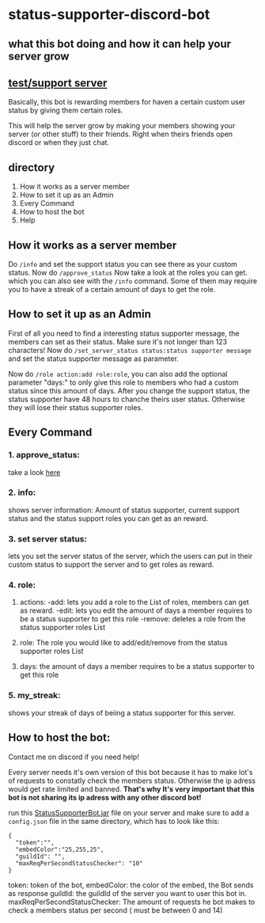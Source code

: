 # status-supporter-discord-bot

## what this bot doing and how it can help your server grow
## [test/support server](https://discord.gg/9gWBUpvfvj)

Basically, this bot is rewarding members for haven a certain custom user status by giving them certain roles.

This will help the server grow by making your members showing your server (or other stuff) to their friends.
Right when theirs friends open discord or when they just chat.

## directory
1. How it works as a server member
2. How to set it up as an Admin
3. Every Command
4. How to host the bot
5. Help


## How it works as a server member

Do `/info` and set the support status you can see there as your custom status. Now do `/approve_status` Now take a look at the roles you can get. which you can also see with the `/info` command.
Some of them may require you to have a streak of a certain amount of days to get the role.


## How to set it up as an Admin

First of all you need to find a interesting status supporter message, the members can set as their status. Make sure it's not longer than 123 characters!
Now do `/set_server_status status:status supporter message` and set the status supporter message as parameter.

Now do `/role action:add role:role`, you can also add the optional parameter "days:" to only give this role to members who had a custom status since this amount of days.
After you change the support status, the status supporter have 48 hours to chanche theirs user status. Otherwise they will lose their status supporter roles.



## Every Command

### 1. approve_status:
take a look [here](#how-it-works-as-a-server-member)

### 2. info: 
shows server information: Amount of status supporter, current support status and the status support roles you can get as an reward.

### 3. set server status:
lets you set the server status of the server, which the users can put in their custom status to support the server and to get roles as reward.

### 4. role:

1. actions:
-add: lets you add a role to the List of roles, members can get as reward.
-edit: lets you edit the amount of days a member requires to be a status supporter to get this role
-remove: deletes a role from the status supporter roles List
        
2. role: The role you would like to add/edit/remove from the status supporter roles List
      
3. days: the amount of days a member requires to be a status supporter to get this role
      
### 5. my_streak: 
shows your streak of days of beiing a status supporter for this server.


## How to host the bot:

Contact me on discord if you need help!

Every server needs it's own version of this bot because it has to make lot's of requests to constatly check the members status. Otherwise the ip adress 
would get rate limited and banned.
**That's why It's very important that this bot is not sharing its ip adress with any other discord bot!**

run this [StatusSupporterBot.jar](https://github.com/Carl-Br/status-supporter-discord-bot/raw/main/Bot/grow/out/artifacts/grow_jar/StatusSupporterBot.jar) file on your server and make sure to add a `config.json` file in the same directory, which has to look like this:
```
{
  "token":"",
  "embedColor":"25,255,25",
  "guildId": "",
  "maxReqPerSecondStatusChecker": "10"
}
```
token: token of the bot,
embedColor: the color of the embed, the Bot sends as response
guildId: the guildId of the server you want to user this bot in.
maxReqPerSecondStatusChecker: The amount of requests he bot makes to check a members status per second ( must be between 0 and 14)
      

